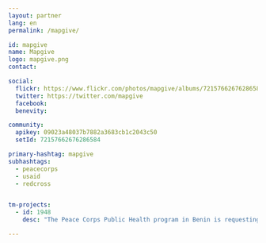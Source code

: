 ```yaml
---
layout: partner
lang: en
permalink: /mapgive/

id: mapgive
name: Mapgive
logo: mapgive.png
contact:

social:
  flickr: https://www.flickr.com/photos/mapgive/albums/72157662676286584
  twitter: https://twitter.com/mapgive
  facebook:
  benevity:

community:
  apikey: 09023a48037b7882a3683cb1c2043c50
  setId: 72157662676286584

primary-hashtag: mapgive
subhashtags:
  - peacecorps
  - usaid
  - redcross


tm-projects:
  - id: 1948
    desc: "The Peace Corps Public Health program in Benin is requesting assistance building a better base map of Huegbo, Benin. The data will be used by Peace Corps Volunteers and Beninese health professionals for malaria prevention activities."

---
```

